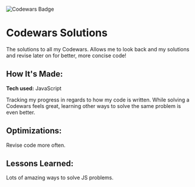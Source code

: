 ![Codewars Badge](https://www.codewars.com/users/nicoledicochea/badges/large?theme=light)

# Codewars Solutions

The solutions to all my Codewars. Allows me to look back and my solutions and revise later on for better, more concise code!

## How It's Made:

**Tech used:** JavaScript

Tracking my progress in regards to how my code is written. While solving a Codewars feels great, learning other ways to solve the same problem is even better.

## Optimizations:

Revise code more often.

## Lessons Learned:

Lots of amazing ways to solve JS problems.
